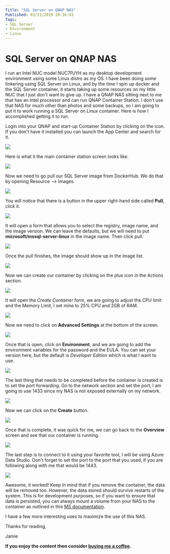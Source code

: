 ```yaml
---
Title: "SQL Server on QNAP NAS"
Published: 03/21/2019 20:16:43
Tags: 
- SQL Server
- Environment
- Linux
---
```

# SQL Server on QNAP NAS

I run an Intel NUC model NUC7PJYH as my desktop development environment using some Linux distro as my OS. I have been doing some tinkering using SQL Server on Linux, and by the time I spin up docker and the SQL Server container, it starts taking up some resources on my little NUC that I just don't want to give up. I have a QNAP NAS sitting next to me that has an Intel processor and can run QNAP Container Station. I don't use that NAS for much other than photos and some backups, so I am going to put it to work running a SQL Server on Linux container. Here is how I accomplished getting it to run.

Login into your QNAP and start-up Container Station by clicking on the icon. If you don't have it installed you can launch the App Center and search for it.

![](/images/mssql-linux/container-station.png)

Here is what it the main container station screen looks like.

![](/images/mssql-linux/open-station.png)

Now we need to go pull our SQL Server image from DockerHub. We do that by opening Resource --> Images.

![](/images/mssql-linux/images.png)

You will notice that there is a button in the upper right-hand side called **Pull**, click it.

![](/images/mssql-linux/pull-button.png)

It will open a form that allows you to select the registry, image name, and the image version. We can leave the defaults, but we will need to put **microsoft/mssql-server-linux** in the image name. Then click pull.

![](/images/mssql-linux/dockerhubpull.png)

Once the pull finishes, the image should show up in the image list.

![](/images/mssql-linux/pulledimage.png)

Now we can create our container by clicking on the plus icon in the Actions section.

![](/images/mssql-linux/createimageaction.png)

It will open the *Create Container* form, we are going to adjust the CPU limit and the Memory Limit, I set mine to 25% CPU and 2GB of RAM.

![](/images/mssql-linux/basicconfig.png)

Now we need to click on **Advanced Settings** at the bottom of the screen.

![](/images/mssql-linux/advancedlocation.png)

Once that is open, click on **Environment**, and we are going to add the environment variables for the password and the EULA. You can set your version here, but the default is *Developer Edition* which is what I want to use.

![](/images/mssql-linux/setenvs.png)

The last thing that needs to be completed before the container is created is to set the port forwarding. Go to the network section and set the port, I am going to use 1433 since my NAS is not exposed externally on my network.

![](/images/mssql-linux/portforward.png)

Now we can click on the **Create** button.

![](/images/mssql-linux/createcontainer.png)

Once that is complete, it was quick for me, we can go back to the **Overview** screen and see that our container is running.

![](/images/mssql-linux/runningcontainer.png)

The last step is to connect to it using your favorite tool, I will be using Azure Data Studio. Don't forget to set the port to the port that you used, if you are following along with me that would be 1443.

![](/images/mssql-linux/connected.png)

Awesome, it worked! Keep in mind that if you remove the container, the data will be removed too. However, the data stored should survive restarts of the system. This is for development purposes, so if you want to ensure that data is persisted, you can always mount a volume from your NAS to the container as outlined in this [MS documentation](https://docs.microsoft.com/en-us/sql/linux/sql-server-linux-configure-docker?view=sql-server-2017#mount-a-host-directory-as-data-volume).

I have a few more interesting uses to maximize the use of this NAS.

Thanks for reading,

Jamie

**If you enjoy the content then consider [buying me a coffee](https://www.buymeacoffee.com/aQPnJ73O8).**
